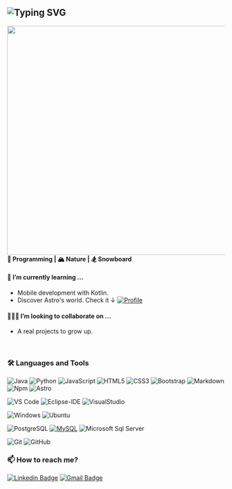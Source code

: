![Typing SVG](https://readme-typing-svg.demolab.com?font=Fira+Code&pause=1000&color=FFFFFF&width=740&lines=Hi%2C+I'm+Arq.++I+am+forging+the+path+to+becoming+a+Developer!!)
---

<img align='right' src="https://github.com/srcArq/srcArq/blob/main/animatedImage.gif" width="530">
<h4>💙 Programming  |  🏔️ Nature   |  🏂 Snowboard</h4>

<h4>🌱 I’m currently learning ...</h4> 

- Mobile development with Kotlin.
- Discover Astro's world. Check it  ↓ 
  [![Profile](https://img.shields.io/badge/-My_Profile-563D7C?style=flat-square&logo=Astro)](https://arquelia.vercel.app/)

<h4>👩🏻‍💻 I’m looking to collaborate on ...</h4>

- A real projects to grow up.
  
<br>

<h3>🛠 Languages and Tools </h3>  

![Java](http://img.shields.io/badge/-Java-5B4638?style=flat-square&logo=Java&logoColor=ffffff)
![Python](http://img.shields.io/badge/-Python-3776AB?style=flat-square&logo=python&logoColor=ffffff)
![JavaScript](https://img.shields.io/badge/-JavaScript-%23F7DF1C?style=flat-square&logo=javascript&logoColor=000000&labelColor=%23F7DF1C&color=%23FFCE5A)
![HTML5](https://img.shields.io/badge/-HTML5-%23E44D27?style=flat-square&logo=html5&logoColor=ffffff)
![CSS3](https://img.shields.io/badge/-CSS3-%231572B6?style=flat-square&logo=css3)
![Bootstrap](https://img.shields.io/badge/-Bootstrap-563D7C?style=flat-square&logo=Bootstrap)
![Markdown](https://img.shields.io/badge/-Markdown-000000?style=flat-square&logo=markdown)
![Npm](https://img.shields.io/badge/-npm-CB3837?style=flat-square&logo=npm)
![Astro](https://img.shields.io/badge/-Astro-563D7C?style=flat-square&logo=Astro)



![VS Code](http://img.shields.io/badge/-VS%20Code-007ACC?style=flat-square&logo=visual-studio-code&logoColor=ffffff)
![Eclipse-IDE](http://img.shields.io/badge/-Eclipse-2C2255?style=flat-square&logo=eclipse&logoColor=ffffff)
![VisualStudio](http://img.shields.io/badge/-Visual%20Studio-563D7C?style=flat-square&logo=Visual%20Studio&logoColor=ffffff)



![Windows](http://img.shields.io/badge/-Windows-0078D6?style=flat-square&logo=Windows&logoColor=ffffff)
![Ubuntu](http://img.shields.io/badge/-Ubuntu-%23E44D27?style=flat-square&logo=Ubuntu&logoColor=ffffff)


![PostgreSQL](https://img.shields.io/badge/-PostgreSQL-336791?style=flat-square&logo=postgresql&l)
[![MySQL](https://img.shields.io/badge/-MySQL-black?style=flat-square&logo=mysql&link=https://github.com/LuizCarlosAbbott/)](https://github.com/LuizCarlosAbbott/)
![Microsoft Sql Server](https://img.shields.io/badge/-Sql%20Server-CC2927?style=flat-square&logo=microsoft-sql-server&logoColor=ffffff)

![Git](https://img.shields.io/badge/-Git-black?style=flat-square&logo=git&/)
![GitHub](https://img.shields.io/badge/-GitHub-181717?style=flat-square&logo=github&)

<h3>📫 How to reach me? </h3>

[![Linkedin Badge](https://img.shields.io/badge/-LinkedIn-blue?style=flat-square&logo=Linkedin&logoColor=white&link=https://www.linkedin.com/in/arqcl/)](https://www.linkedin.com/in/arqcl/)
[![Gmail Badge](https://img.shields.io/badge/-Gmail-c14438?style=flat-square&logo=Gmail&logoColor=white&link=mailto:src.arqcl.com)](mailto:src.arqcl@gmail.com)


